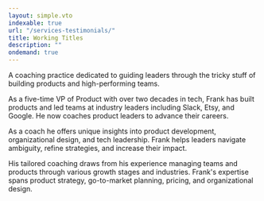 ```yaml
---
layout: simple.vto
indexable: true
url: "/services-testimonials/"
title: Working Titles
description: ""
ondemand: true
---
```


A coaching practice dedicated to guiding leaders through the tricky stuff of building products and high-performing teams.

As a five-time VP of Product with over two decades in tech, Frank has built products and led teams at industry leaders including Slack, Etsy, and Google. He now coaches product leaders to advance their careers.

As a coach he offers unique insights into product development, organizational design, and tech leadership. Frank helps leaders navigate ambiguity, refine strategies, and increase their impact.

His tailored coaching draws from his experience managing teams and products through various growth stages and industries. Frank's expertise spans product strategy, go-to-market planning, pricing, and organizational design.
